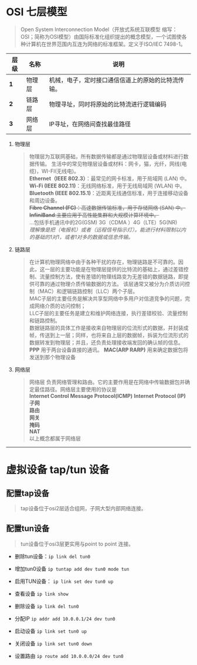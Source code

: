 

# OSI 七层模型
>  Open System Interconnection Model（开放式系统互联模型 缩写：OSI；简称为OSI模型）由国际标准化组织提出的概念模型，一个试图使各种计算机在世界范围内互连为网络的标准框架。定义于ISO/IEC 7498-1。


| 层级 | 名称 |  说明 |
| -- | -- |  -- |
| **1** | 物理层 |   机械，电子，定时接口通信信道上的原始的比特流传输。 |
| **2** | 链路层 |  物理寻址，同时将原始的比特流进行逻辑编码 |
| **3** | 网络层 | IP寻址，在网络间查找最佳路径|

1. 物理层 
    > 物理层为互联网基础，所有数据传输都是通过物理层设备或材料进行数据传输。 生活中的常见物理层设备或材料：网卡，猫，光纤，网线(电缆)，WI-FI(无线电)。   
    **Ethernet（IEEE 802.3）**：最常见的网卡标准，用于局域网 (LAN) 中。  
    **Wi-Fi (IEEE 802.11)**：无线网络标准，用于无线局域网 (WLAN) 中。  
    **Bluetooth (IEEE 802.15.1)**：近距离无线通信标准，用于连接移动设备和周边设备。  
    ~~**Fibre Channel (FC)**：高速数据传输标准，用于存储网络 (SAN) 中。~~  
    ~~**InfiniBand**:主要应用于高性能集群和大规模计算环境中。~~  
    ...包括手机通讯中的2G(GSM) 3G（CDMA ）4G（LTE）5G(NR)  
    *理解像是把（电报机）或者（远程信号指示灯）。能进行材料限制以内的基础的1对1，或者1对多的数据或信息传输。*

2. 链路层
    > 在计算机物理网络中由于各种干扰的存在，物理链路是不可靠的。因此，这一层的主要功能是在物理层提供的比特流的基础上，通过差错控制、流量控制方法，使有差错的物理线路变为无差错的数据链路，即提供可靠的通过物理介质传输数据的方法。 该层通常又被分为介质访问控制（MAC）和逻辑链路控制（LLC）两个子层。  
    MAC子层的主要任务是解决共享型网络中多用户对信道竞争的问题，完成网络介质的访问控制；  
    LLC子层的主要任务是建立和维护网络连接，执行差错校验、流量控制和链路控制。  
    数据链路层的具体工作是接收来自物理层的位流形式的数据，并封装成帧，传送到上一层；同样，也将来自上层的数据帧，拆装为位流形式的数据转发到物理层；并且，还负责处理接收端发回的确认帧的信息。
    **PPP** 用于两台设备直接的通讯。
    **MAC(ARP RARP)** 用来确定数据包将发送到那个物理设备

3. 网络层
    > 网络层 负责网络管理和路由。它的主要作用是在网络中传输数据包并确定最佳路径。网络层主要使用的协议是  
    **Internet Control Message Protocol(ICMP)** 
    **Internet Protocol (IP)**  
    **子网**  
    **路由**  
    **网关**  
    **掩码**  
    **NAT**  
    以上概念都属于网络层




***


# 虚拟设备 tap/tun 设备

## 配置tap设备
> tap设备位于osi2层适合组网，子网大型内部网络连接。

## 配置tun设备
> tun设备位于osi3层更实用与point to point 连接。

- 删除tun设备：`ip link del tun0`
- 增加tun0设备 `ip tuntap add dev tun0 mode tun` 

- 启用TUN设备： `ip link set dev tun0 up`

- 查看设备 `ip link show` 
- 删除设备 `ip link del tun0`

- 分配IP `ip addr add 10.0.0.1/24 dev tun0`

- 启动设备 `ip link set tun0 up`
- 关闭设备 `ip link set tun0 down`

- 设置路由 `ip route add 10.0.0.0/24 dev tun0`
